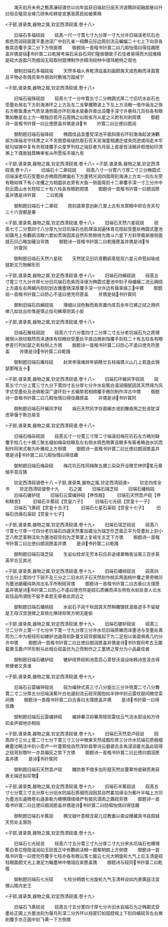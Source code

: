 <!-- { "loadSidebar": true } -->
　　海天初月未央之甎髙濓砚谱仿以向年兹获旧端初日丽天洪波腾跃昭融朗悬曰升曰恒合璧双全绨几研朱纶綍是宣惠我蒸民如被黄棉












<子部,谱录类,器物之属,钦定西清砚谱,卷十八>








　　旧端石多福砚説
　　砚髙一尺一寸寛七寸九分厚一寸九分许旧端溪老坑石也紫色而润砚面寛平墨池深广中刻孔雀一翔舞云际边周刻流云蝙蝠二十七上下向背各极其态覆手深二分下方侧面镌
　　御题铭一首楷书钤寳二曰几暇怡情曰得佳趣匣盖并镌是铭书钤寳二曰乾隆考端石采自石洞扪璧凿髄故子石佳者易得而大砚难精是砚大逾盈尺而细润无瑕取材既博制作亦精洵砚林中瓌玮絶特之观也














　　御制旧端石多福砚铭
　　天然多福乆弆乾清兹虽刻画颇类天成色黝而泽面寛且平物必有偶贲来作朋敛时敷锡万国咸宁













<子部,谱录类,器物之属,钦定西清砚谱,卷十八>








　　旧端石骊珠砚説
　　砚髙七寸一分中寛五寸二分椭圆式厚二寸旧坑水岩石也受墨处居右下方刻海涛环之上方及左二龙拏攫腾波上下左上方活眼一借作骊龙之珠右方鲸鱼激水气势坌涌侧面亦环刻海水层叠异兽出没覆手深寸许悬柱几百柱各有眼繁如散星右上方一眼独巨若月云霞拥之似取省月从星之义跗有刓剥周镌
　　御题诗一首楷书钤寳一曰比徳匣盖并镌是诗书
　　钤寳二曰比徳曰朗润














　　御制题旧端石骊珠砚
　　椭圆佳品宜墨受深池平面斜居右环刻渤海起波涛鸜鹆为珠骊龙守纬萧之义不言图意喻缒阬取石否天吴海童相遘迕或突而逰或闯走木华赋句镕铸中复有竒观镂覆手众星罗列柱之端巨者为月丽上首是皆活眼非假借如印溟澥上下偶我独箕畴审省从所愿绥丰福九有









<子部,谱录类,器物之属,钦定西清砚谱,卷十八>
<子部,谱录类,器物之属,钦定西清砚谱,卷十八>
　　旧端石十二章砚説
　　砚髙八寸一分寛六寸厚二寸三分椭圆式旧端溪老坑石受墨处亦椭圆而微偏右下方墨锈光润四围周刻海涛上方龙一向左左旁有眼如珠下有小龙攫之为相戯状右旁有大鱼一侧面周刻十二章覆手深一寸三分许中刻云霞山水长短柱三十有六柱各有眼跗周镌
　　御题诗一首楷书钤寳一曰朗润匣盖并镌是诗钤寳
　　二曰乾隆







　　御制题旧端石十二章砚
　　周刻虞章意创新几曽上古有龙賔眼中却合尧夫句三十六宫都是春













<子部,谱录类,器物之属,钦定西清砚谱,卷十八>
　　旧端石天然六星砚説
　　砚髙七寸二分寛四寸八分厚九分旧坑端石也肌理温润遍体青花隠起受墨处椭圆式墨池如偃月上有鸜鹆活眼六累如贯珠因其自然形势聨络为南斗六星下方斜带翡翠痕侧面就石凹凸略加礲治背镌
　　御题诗一首楷书钤寳二曰乾隆匣盖并镌是诗书
　　钤寳同








　　御制题旧端石天然六星砚
　　天然犹见旧坑青鸜鹆髙低现六星元命苞如喻成就斯文万物解形形













<子部,谱录类,器物之属,钦定西清砚谱,卷十八>
　　旧端石四螭砚説
　　砚髙五寸寛三寸九分许厚七分旧坑端石色紫而泽琢为椭圆式墨池中刻子母蟠螭二流云拥绕上方邉左右两螭内抱刻划古雅墨锈深厚覆手深一分许边有翡翠痕三中镌
　　御题铭一首楷书钤寳二曰防心不逺曰徳充符匣盖
　　并镌是铭书钤寳同









　　御制旧端石四螭砚铭
　　理细以润色黝而紫弃置内库百余年已拂之拭之用供绨几如丝出纶惟是慎止绘句絺章则其小矣













<子部,谱录类,器物之属,钦定西清砚谱,卷十八>








　　旧端石雁柱砚説
　　砚髙六寸六分寛四寸二分厚二寸五分老坑端石为之质理微侧火捺纹黯然而泽通体有棕眼纹受墨处平直边微剥蚀覆手刻柱二十有五柱各有眼参差行列如瑟之有柱侧上方镌
　　御题诗一首楷书钤寳二曰防心不逺曰徳充符匣盖
　　并镌是诗书钤寳二曰乾隆

　　御制题旧端石雁柱砚
　　赵宋李唐难辨年鹆睛廿五柱端镌义山几上若逢此锦瑟那唫五十













<子部,谱录类,器物之属,钦定西清砚谱,卷十八>
　　旧端石环螭风字砚説
　　砚髙五寸六分上寛三寸九分下寛四寸五分厚七分许水岩蕉白温润细腻因其天然琢为风字式受墨处及池俱极深广邉环刻十五螭势若相頋覆手微凹制作浑古中镌
　　御题诗一首楷书钤寳二曰几暇怡情曰得佳趣匣盖
　　并镌是诗书钤寳同









　　御制题旧端石环螭风字砚
　　端石天然风字存面螭亦冺刻雕痕用之批诺犹深虑草偃于斯岂易言













<子部,谱录类,器物之属,钦定西清砚谱,卷十八>








　　旧端石梅朶砚説
　　砚髙五寸一分寛三寸厚二寸端溪旧梅花坑石左方微刓缺覆手柱几七十攅三聚五缀如梅朶柱眼及左右侧水斑色稍黄且眼多有匾者略逊水坑而制作同宋式极为朴雅砚上方侧镌
　　御题诗一首楷书钤寳二曰比徳曰朗润匣盖并镌是诗书钤寳二曰几暇怡情曰得佳趣

　　御制题旧端石梅朶砚
　　梅花坑石性同梅聚五攅三朶朶开设赠艺林供笔元章缩手意应猜












　　钦定西清砚谱卷十八
<子部,谱录类,器物之属,钦定西清砚谱>
　　钦定四库全书
　　钦定西清砚谱卷十九
　　石之属
　　旧端石瑞芝砚
　　旧端石蟠桃砚
　　旧端石辘轳砚
　　旧端石云雷编钟砚【养性殿】
　　旧端石天然壶卢砚【养和精舍】
　　旧端石半蕉砚【赏皇六子】
　　旧端石七光砚【赏皇十一子】
　　旧端石飞黄砚【赏皇十五子】
　　旧端石七星石渠砚【赏皇十七子】
　　旧端石仿唐石渠砚【赏皇十七子】



<子部,谱录类,器物之属,钦定西清砚谱,卷十九>
　　旧端石瑞芝砚说
　　砚髙八寸寛七寸厚一寸四分老坑端石四邉天然畧加砻治为瑞芝形芝面正平为受墨处上刻小芝八枚芝茎稍洼处为墨池砚背刻为芝蒂茎上复岐生五芝下方镌
　　御题诗一首楷书钤寳二曰比徳曰朗润匣盖并镌
　　是诗书钤寳二曰乾隆









　　御制题旧端石瑞芝砚
　　生岩似桂却无芳本石应非追琢章晦夜设离三百歩英英早合见其光













<子部,谱录类,器物之属,钦定西清砚谱,卷十九>
　　旧端石蟠桃砚说
　　砚髙四寸五分上寛四寸下锐不及三分之二旧水坑子石天然刻作桃实两面桃叶覆之蒂旁微凹为墨池磨礲纯熟洵岀名手所制砚背镌
　　御题诗一首楷书钤寳二曰古香曰太璞匣盖并镌是诗书钤寳二曰防心不逺曰徳充符是砚石质嫩而泽左侧有水蛀处昔人论水岩佳品所谓抚不留手柔若无骨者此庶近之







　　御制题旧端石蟠桃砚
　　水岩石子阅千秋因其天然稍雕锼抚泯痕迹手不留疑是王母汉宫游赠之其核化琳球却笑方朔无能偷












<子部,谱录类,器物之属,钦定西清砚谱,卷十九>
　　旧端石辘轳砚说
　　砚髙三寸二分许上寛一寸七分许下寛一寸九分厚三分许水坑旧端质嫩而泽墨池与受墨处离而为二中为枢纽形如辘轳池邉周刻卧蚕文砚背额隆起下为二足抱以兽面俱离几约分许中镌
　　御题诗一首楷书钤寳二曰比徳曰朗润匣盖并镌是诗书钤寳同考古玉圗载黄玉鹿卢环形制与此相合砚盖仿为之而制作之工墨锈之厚允为小品最佳者






　　御制题旧端石辘轳砚
　　辘轳纽界砚和池意蕊心芽唘沃滋设咏韩诗思汲古得修绠者又真谁













<子部,谱录类,器物之属,钦定西清砚谱,卷十九>








　　旧端石云雷编钟砚说
　　砚为编钟式髙三寸八分旋岀三分许铣寛二寸八分舞寛二寸二分厚五分旧端溪蕉叶白也邉刻流云砚背圎抱如半钟中刻云雷纹鼓间微空栾间镌
　　御题诗一首楷书钤寳二曰古香曰太璞匣盖并镌
　　是诗书钤寳一曰得佳趣

　　御制题旧端石云雷编钟砚
　　编钟摹汉抑摹周隠现雷纹云气流水部设如方待扣金声掷地亦相投













<子部,谱录类,器物之属,钦定西清砚谱,卷十九>
　　旧端石天然壶卢砚说
　　砚髙四寸三分上寛二寸七分下寛三寸三分中微束天然成瓢形厚三分许水坑端石质极细嫩墨池略洼中刻小壶卢一叶蔓萦绕自然浑妙昌黎诗云磨砻去圭角浸润着光晶此砚得之砚背刻匏叶一亦具偏反之势下方镌
　　御题诗一首楷书钤寳二曰比徳曰朗润匣盖并镌
　　是诗书钤寳同








　　御制题旧端石天然壶卢砚
　　雕防曽不借多加形赋天然丝蔓拏怜彼耕而弗获者无端还拟叹匏













<子部,谱录类,器物之属,钦定西清砚谱,卷十九>
　　旧端石半蕉砚说
　　砚髙五寸七分寛三寸五分厚七分旧水阬端石质细而润因其自然畧加琢治为蕉叶半幅上方凹为墨池左邉微卷右邉直勒为梗横理缕缕俨有披风滴雨之趣砚背镌
　　御题诗一首楷书钤寳二曰比徳曰朗润匣盖并镌是诗书钤寳二曰防暇怡情曰得佳趣









　　御制题旧端石半蕉砚
　　横文破叶意精含棐几应教置以南设赠藏真书自叙緑天剪处主賔防













<子部,谱录类,器物之属,钦定西清砚谱,卷十九>








　　旧端石七光砚说
　　砚髙六寸五分寛三寸九分厚二寸九分宋水坑端石也横理蕉白青花隠隠温润如玉砚首正中有鸜鹆活眼一圎晕眀朗上方侧镌
　　御题诗一首楷书钤寳一曰徳充符覆手七柱亦各有眼云笈七籖云七光大眀旋轮九气上应玉清是砚柱眼圎朗文光上澈足为翰墨林中徴瑞应矣匣盖镌
　　御题诗与砚同书钤寳二曰乾隆















　　御制题旧端石七光砚
　　七柱分眀朗七光旋轮九气玉清祥设如内景黄庭注宜赠山隂内史王













<子部,谱录类,器物之属,钦定西清砚谱,卷十九>








　　旧端石飞黄砚说
　　砚髙五寸五分寛四寸厚七分许旧水岩端石为之椭圎式受墨处正圎上方墨池刻为偃月形深二分外环以规密钉如鼓腔规上下刻四螭砚背左右微削覆手亦正圎中刻飞黄一下方侧镌
